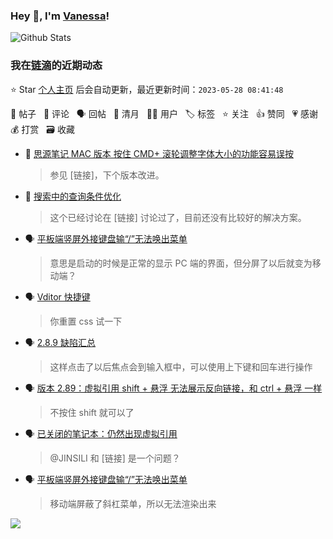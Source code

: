 ### Hey 👋, I'm [Vanessa](http://vanessa.b3log.org/)!

![Github Stats](https://github-readme-stats.vercel.app/api?username=Vanessa219&show_icons=true)

<!--events start -->

### 我在[链滴](https://ld246.com)的近期动态

⭐️ Star [个人主页](https://github.com/Vanessa219/Vanessa219) 后会自动更新，最近更新时间：`2023-05-28 08:41:48`

📝 帖子 &nbsp; 💬 评论 &nbsp; 🗣 回帖 &nbsp; 🌙 清月 &nbsp; 👨‍💻 用户 &nbsp; 🏷️ 标签 &nbsp; ⭐️ 关注 &nbsp; 👍 赞同 &nbsp; 💗 感谢 &nbsp; 💰 打赏 &nbsp; 🗃 收藏

* 💬 [思源笔记 MAC 版本 按住 CMD+ 滚轮调整字体大小的功能容易误按](https://ld246.com/article/1685072630330/comment/1685196646174#comments)

  > 参见 [链接]，下个版本改进。
* 💬 [搜索中的查询条件优化](https://ld246.com/article/1685018695418/comment/1685024725636#comments)

  > 这个已经讨论在 [链接] 讨论过了，目前还没有比较好的解决方案。
* 🗣 [平板端竖屏外接键盘输“/”无法唤出菜单](https://ld246.com/article/1684415144501/comment/1685009175715#comments)

  > 意思是启动的时候是正常的显示 PC 端的界面，但分屏了以后就变为移动端？
* 🗣 [Vditor 快捷键](https://ld246.com/article/1582778815353/comment/1685006145461#comments)

  > 你重置 css 试一下
* 🗣 [2.8.9 缺陷汇总](https://ld246.com/article/1684818799160/comment/1684939574337#comments)

  > 这样点击了以后焦点会到输入框中，可以使用上下键和回车进行操作
* 🗣 [版本 2.89：虚拟引用 shift + 悬浮 无法展示反向链接，和 ctrl + 悬浮 一样](https://ld246.com/article/1684904979791/comment/1684943412477#comments)

  > 不按住 shift 就可以了
* 🗣 [已关闭的笔记本：仍然出现虚拟引用](https://ld246.com/article/1684676062113/comment/1684817598435#comments)

  > @JINSILI 和 [链接] 是一个问题？
* 🗣 [平板端竖屏外接键盘输“/”无法唤出菜单](https://ld246.com/article/1684415144501/comment/1684973244265#comments)

  > 移动端屏蔽了斜杠菜单，所以无法渲染出来


<!--events end -->

<a title="Hits" target="_blank" href="https://github.com/Vanessa219/Vanessa219"><img src="https://hits.b3log.org/Vanessa219/Vanessa219.svg"></a>
